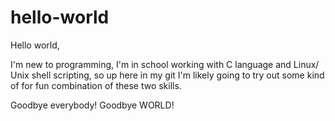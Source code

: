 # hello-world

Hello world,

I'm new to programming, I'm in school working with C language and Linux/ Unix shell scripting, so up here in my git I'm likely going to try out some kind of for fun combination of these two skills.


Goodbye everybody!
Goodbye WORLD!